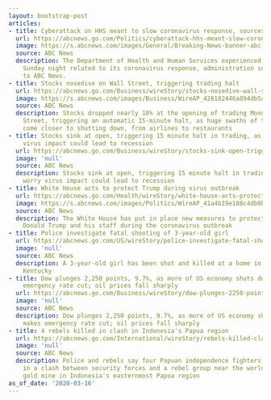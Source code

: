 ```yaml
---
layout: bootstrap-post
articles:
- title: Cyberattack on HHS meant to slow coronavirus response, sources say
  url: https://abcnews.go.com/Politics/cyberattack-hhs-meant-slow-coronavirus-response-sources/story?id=69619094
  image: https://s.abcnews.com/images/General/Breaking-News-banner-abc-ps-181024_hpMain_16x9_992.jpg
  source: ABC News
  description: The Department of Health and Human Services experienced a cyberattack
    Sunday night related to its coronavirus response, administration sources confirm
    to ABC News.
- title: Stocks nosedive on Wall Street, triggering trading halt
  url: https://abcnews.go.com/Business/wireStory/stocks-nosedive-wall-street-triggering-trading-halt-69619222
  image: https://s.abcnews.com/images/Business/WireAP_426182446a894db5a4b3dae2fc3dc487_16x9_992.jpg
  source: ABC News
  description: Stocks dropped nearly 10% at the opening of trading Monday on Wall
    Street, triggering an automatic 15-minute halt, as huge swaths of the economy
    come closer to shutting down, from airlines to restaurants
- title: Stocks sink at open, triggering 15 minute halt in trading, as investors worry
    virus impact could lead to recession
  url: https://abcnews.go.com/Business/wireStory/stocks-sink-open-triggering-15-minute-halt-trading-69619183
  image: 'null'
  source: ABC News
  description: Stocks sink at open, triggering 15 minute halt in trading, as investors
    worry virus impact could lead to recession
- title: White House acts to protect Trump during virus outbreak
  url: https://abcnews.go.com/Health/wireStory/white-house-acts-protect-trump-virus-outbreak-69619180
  image: https://s.abcnews.com/images/Politics/WireAP_41a4b19e188c4db0b0b2de8fc4c32c13_16x9_992.jpg
  source: ABC News
  description: The White House has put in place new measures to protect President
    Donald Trump and his staff during the coronavirus outbreak
- title: Police investigate fatal shooting of 3-year-old girl
  url: https://abcnews.go.com/US/wireStory/police-investigate-fatal-shooting-year-girl-69619182
  image: 'null'
  source: ABC News
  description: A 3-year-old girl has been shot and killed at a home in Louisville,
    Kentucky
- title: Dow plunges 2,250 points, 9.7%, as more of US economy shuts down, Fed makes
    emergency rate cut; oil prices fall sharply
  url: https://abcnews.go.com/Business/wireStory/dow-plunges-2250-points-97-us-economy-shuts-69619181
  image: 'null'
  source: ABC News
  description: Dow plunges 2,250 points, 9.7%, as more of US economy shuts down, Fed
    makes emergency rate cut; oil prices fall sharply
- title: 4 rebels killed in clash in Indonesia's Papua region
  url: https://abcnews.go.com/International/wireStory/rebels-killed-clash-indonesias-papua-region-69619041
  image: 'null'
  source: ABC News
  description: Police and rebels say four Papuan independence fighters have been killed
    in a clash between security forces and a rebel group near the world's largest
    gold mine in Indonesia's easternmost Papua region
as_of_date: '2020-03-16'
---
```



